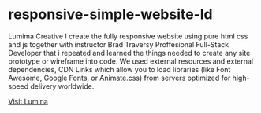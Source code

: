 # responsive-simple-website-ld
Lumima Creative
I create the fully responsive website using pure html css and js together with instructor Brad Traversy Proffesional Full-Stack Developer that i repeated and learned the things needed to create any site prototype or wireframe into code.
We used external resources and external dependencies, CDN Links which allow you to load libraries (like Font Awesome, Google Fonts, or Animate.css) from servers optimized for high-speed delivery worldwide.

[Visit Lumina](https://bojan1995.github.io/responsive-simple-website-ld/)

